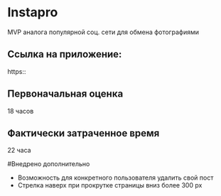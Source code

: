 # Instapro

MVP аналога популярной соц. сети для обмена фотографиями

## Ссылка на приложение:

https::

## Первоначальная оценка

18 часов

## Фактически затраченное время

22 часа

#Внедрено дополнительно
- Возможность для конкретного пользователя удалить свой пост
- Стрелка наверх при прокрутке страницы вниз более 300 px
